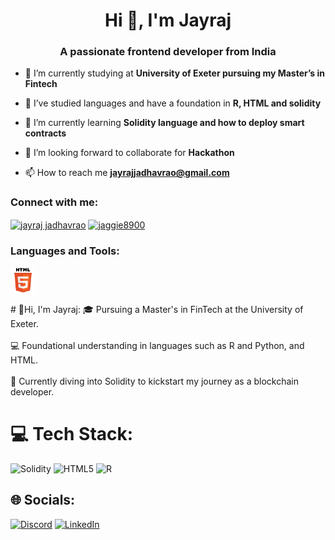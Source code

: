 <h1 align="center">Hi 👋, I'm Jayraj</h1>
<h3 align="center">A passionate frontend developer from India</h3>

- 🔭 I’m currently studying at **University of Exeter pursuing my Master’s in Fintech**

- 🌱 I’ve studied languages and have a foundation in **R, HTML and solidity**

- 👯 I’m currently learning **Solidity language and how to deploy smart contracts**

- 🤝 I’m looking forward to collaborate for **Hackathon**

- 📫 How to reach me **jayrajjadhavrao@gmail.com**

<h3 align="left">Connect with me:</h3>
<p align="left">
<a href="https://linkedin.com/in/jayraj jadhavrao" target="blank"><img align="center" src="https://raw.githubusercontent.com/rahuldkjain/github-profile-readme-generator/master/src/images/icons/Social/linked-in-alt.svg" alt="jayraj jadhavrao" height="30" width="40" /></a>
<a href="https://discord.gg/jaggie8900" target="blank"><img align="center" src="https://raw.githubusercontent.com/rahuldkjain/github-profile-readme-generator/master/src/images/icons/Social/discord.svg" alt="jaggie8900" height="30" width="40" /></a>
</p>

<h3 align="left">Languages and Tools:</h3>
<p align="left"> <a href="https://www.w3.org/html/" target="_blank" rel="noreferrer"> <img src="https://raw.githubusercontent.com/devicons/devicon/master/icons/html5/html5-original-wordmark.svg" alt="html5" width="40" height="40"/> </a> </p>
# 🤩Hi, I'm Jayraj:
🎓 Pursuing a Master's in FinTech at the University of Exeter.<br><br>💻 Foundational understanding  in languages such as R and Python, and HTML.<br><br>🔗 Currently diving into Solidity to kickstart my journey as a blockchain developer.

# 💻 Tech Stack:
![Solidity](https://img.shields.io/badge/Solidity-%23363636.svg?style=flat&logo=solidity&logoColor=white) ![HTML5](https://img.shields.io/badge/html5-%23E34F26.svg?style=flat&logo=html5&logoColor=white) ![R](https://img.shields.io/badge/r-%23276DC3.svg?style=flat&logo=r&logoColor=white)


## 🌐 Socials:
[![Discord](https://img.shields.io/badge/Discord-%237289DA.svg?logo=discord&logoColor=white)](https://discord.gg/jaggie8900) [![LinkedIn](https://img.shields.io/badge/LinkedIn-%230077B5.svg?logo=linkedin&logoColor=white)](https://linkedin.com/in/https://www.linkedin.com/in/jayraj-jadhavrao-144248183/) 


<!-- Proudly created with GPRM ( https://gprm.itsvg.in ) -->

